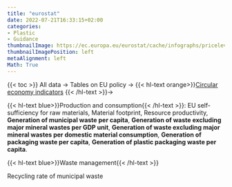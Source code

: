 ```yaml
---
title: "eurostat"
date: 2022-07-21T16:33:15+02:00
categories:
- Plastic
- Guidance
thumbnailImage: https://ec.europa.eu/eurostat/cache/infographs/pricelevels/pricelevels_2020/img/logoEstat.png
thumbnailImagePosition: left
metaAlignment: left
Math: True
---
```

<!--more-->
{{< toc >}}
All data -> Tables on EU policy ->  {{< hl-text orange>}}[Circular economy indicators](https://ec.europa.eu/eurostat/databrowser/explore/all/tb_eu?lang=en&subtheme=cei&display=list&sort=category&extractionId=CEI_WM011) {{< /hl-text >}}->

{{< hl-text blue>}}Production and consumption{{< /hl-text >}}:
EU self-sufficiency for raw materials, Material footprint, Resource productivity, **Generation of municipal waste per capita**, **Generation of waste excluding major mineral wastes per GDP unit**, **Generation of waste excluding major mineral wastes per domestic material consumption**, **Generation of packaging waste per capita**, **Generation of plastic packaging waste per capita**.

{{< hl-text blue>}}Waste management{{< /hl-text >}}

Recycling rate of municipal waste
